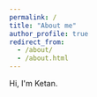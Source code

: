 ```yaml
---
permalink: /
title: "About me"
author_profile: true
redirect_from: 
  - /about/
  - /about.html
---
```


Hi, I'm Ketan. 